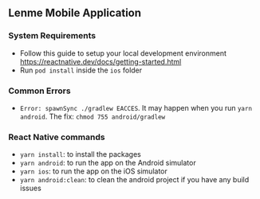 ## Lenme Mobile Application

### System Requirements

- Follow this guide to setup your local development environment https://reactnative.dev/docs/getting-started.html
- Run `pod install` inside the `ios` folder

### Common Errors

- `Error: spawnSync ./gradlew EACCES`. It may happen when you run `yarn android`. The fix: `chmod 755 android/gradlew`

### React Native commands

- `yarn install`: to install the packages
- `yarn android`: to run the app on the Android simulator
- `yarn ios`: to run the app on the iOS simulator
- `yarn android:clean`: to clean the android project if you have any build issues
